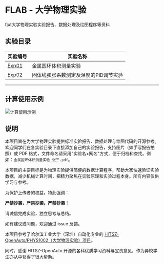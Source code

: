 # FLAB - 大学物理实验
fjut大学物理实验实验报告、数据处理及绘图程序等资料

## 实验目录

| 实验编号 | 实验名称                 |
|----------|--------------------------|
| [Exp01](./Exp01)    | 金属圆环体积测量实验     |
| [Exp02](./Exp02)    | 固体线膨胀系数测定及温度的PID调节实验     |
---

## 计算使用示例
![计算使用示例](./docs/v.gif)

## 说明

本项目旨在为大学物理实验提供标准实验报告、数据处理与绘图代码的开源参考。欢迎同学们在各实验目录下直接添加自己的实验报告，支持图片（如手写报告拍照）或 PDF 格式，文件命名请采用"实验名+网名"方式，便于归档和查找。例如：`金属圆环体积测量实验_张三.pdf`。

本项目的主要目标是为物理实验提供简便的数据计算程序，帮助大家快速验证实验数据，减少机械计算时间，把精力聚焦在实验原理和实验过程本身。所有内容仅供学习与参考。

为保护上传者的权益，特此强调：

**严禁抄袭，严禁抄袭，严禁抄袭！**

请诚信完成实验，独立思考与总结。

如有建议或问题，欢迎通过 issue 反馈。

本项目参考了哈尔滨工业大学（深圳）自动化专业的 [HITSZ-OpenAuto/PHYS1002（大学物理实验）项目](https://github.com/HITSZ-OpenAuto/PHYS1002)。

同时，感谢 HITSZ-OpenAuto 开源的各科优质学习资料与宝贵意见，作为异校学生亦从中获得了很大帮助。
